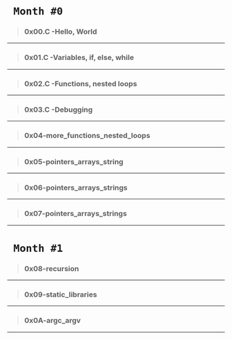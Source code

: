 # ` Month #0`
> ### 0x00.C -Hello, World
********************************************
> ### 0x01.C -Variables, if, else, while
********************************************
> ### 0x02.C -Functions, nested loops
********************************************
> ### 0x03.C -Debugging
********************************************
> ### 0x04-more_functions_nested_loops
********************************************
> ### 0x05-pointers_arrays_string
********************************************
> ### 0x06-pointers_arrays_strings
********************************************
> ### 0x07-pointers_arrays_strings
********************************************
# ` Month #1`
> ### 0x08-recursion
********************************************
> ### 0x09-static_libraries
********************************************
> ### 0x0A-argc_argv
********************************************
